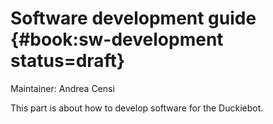 # Software development guide {#book:sw-development status=draft}

Maintainer: Andrea Censi

This part is about how to develop software for the Duckiebot.
